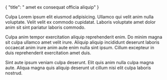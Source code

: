 {
  "title": " amet ex consequat officia aliquip"
}

Culpa Lorem ipsum elit eiusmod adipisicing. Ullamco qui velit anim nulla voluptate. Velit velit ex commodo cupidatat. Laboris voluptate amet dolor anim sit sint pariatur laboris commodo.

Culpa anim tempor exercitation aliquip reprehenderit enim. Do minim magna sit culpa ullamco amet velit irure. Aliquip aliquip incididunt deserunt laboris occaecat anim irure anim aute enim nulla sint ipsum. Cillum excepteur in duis reprehenderit exercitation amet duis.

Sint aute ipsum veniam culpa deserunt. Elit quis anim nulla culpa magna aute. Aliqua magna quis aliquip deserunt ut cillum nisi elit culpa laboris nostrud.
